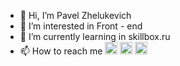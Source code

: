 - 👋 Hi, I’m Pavel Zhelukevich
- 👀 I’m interested in Front - end
- 🌱 I’m currently learning in skillbox.ru
- 📫 How to reach me [<img widht="20" height="20" src="https://user-images.githubusercontent.com/100149928/195886673-d9189b0c-3804-4636-a142-08d380fc29ba.png">](https://t.me/zhelukevich)  [<img widht="20" height="20" src="https://user-images.githubusercontent.com/100149928/195888049-ac5fb6b3-1b26-43bd-90ba-d5076c1b4165.png">](https://join.skype.com/invite/zkDRcgWXSFDP) [<img widht="20" height="20" src="https://user-images.githubusercontent.com/100149928/195888938-d0e74ec1-0788-46d6-a93c-73a577a7da15.png">](https://www.linkedin.com/in/pavelzhelukevich/)
 

